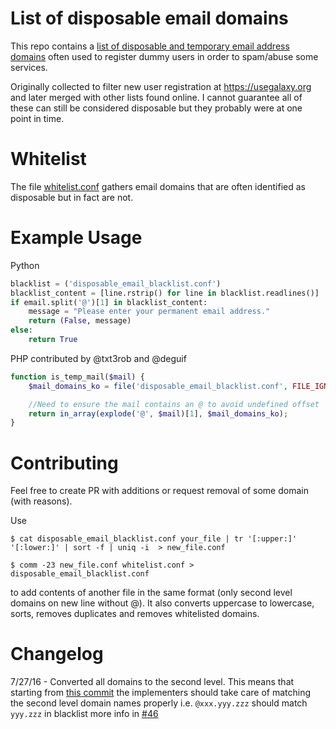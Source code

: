List of disposable email domains
========================

This repo contains a [list of disposable and temporary email address domains](disposable_email_blacklist.conf) often used to register dummy users in order to spam/abuse some services. 

Originally collected to filter new user registration at https://usegalaxy.org and later merged with other lists found online. I cannot guarantee all of these can still be considered disposable but they probably were at one point in time.

Whitelist
=========
The file [whitelist.conf](whitelist.conf) gathers email domains that are often identified as disposable but in fact are not.

Example Usage
=============
Python
```Python
blacklist = ('disposable_email_blacklist.conf')
blacklist_content = [line.rstrip() for line in blacklist.readlines()]
if email.split('@')[1] in blacklist_content:
    message = "Please enter your permanent email address."
    return (False, message)
else:
    return True
```
PHP contributed by @txt3rob and @deguif
```php
function is_temp_mail($mail) {
    $mail_domains_ko = file('disposable_email_blacklist.conf', FILE_IGNORE_NEW_LINES | FILE_SKIP_EMPTY_LINES);

    //Need to ensure the mail contains an @ to avoid undefined offset
    return in_array(explode('@', $mail)[1], $mail_domains_ko);
}
```

Contributing
============
Feel free to create PR with additions or request removal of some domain (with reasons).

Use 

`$ cat disposable_email_blacklist.conf your_file | tr '[:upper:]' '[:lower:]' | sort -f | uniq -i  > new_file.conf`

`$ comm -23 new_file.conf whitelist.conf > disposable_email_blacklist.conf`

to add contents of another file in the same format (only second level domains on new line without @). It also converts uppercase to lowercase, sorts, removes duplicates and removes whitelisted domains.

Changelog
============
7/27/16 - Converted all domains to the second level. This means that starting from [this commit](https://github.com/martenson/disposable-email-domains/commit/61ae67aacdab0b19098de2e13069d7c35b74017a) the implementers should take care of matching the second level domain names properly i.e. `@xxx.yyy.zzz` should match `yyy.zzz` in blacklist more info in [#46](https://github.com/martenson/disposable-email-domains/issues/46)

